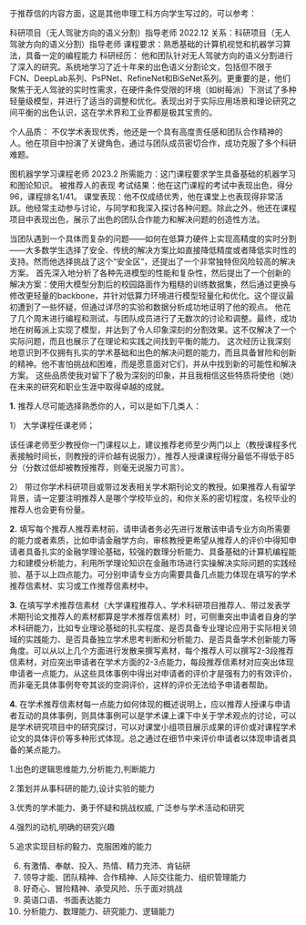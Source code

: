 于推荐信的内容方面，这是其他申理工科方向学生写过的，可以参考：

科研项目（无人驾驶方向的语义分割）指导老师 2022.12 
关系：科研项目（无人驾驶方向的语义分割）指导老师
课程要求：熟悉基础的计算机视觉和机器学习算法，具备一定的编程能力
科研经历：
他和团队针对无人驾驶方向的语义分割进行了深入的研究。系统地学习了近十年来的出色语义分割论文，包括但不限于FCN、DeepLab系列、PsPNet、RefineNet和BiSeNet系列。更重要的是，他们聚焦于无人驾驶的实时性需求，在硬件条件受限的环境（如树莓派）下测试了多种轻量级模型，并进行了适当的调整和优化。表现出对于实际应用场景和理论研究之间平衡的出色认识，这在学术界和工业界都是极其宝贵的。

个人品质：
不仅学术表现优秀，他还是一个具有高度责任感和团队合作精神的人。他在项目中扮演了关键角色，通过与团队成员密切合作，成功克服了多个科研难题。

图机器学学习课程老师   2023.2
所需能力：这门课程要求学生具备基础的机器学习和图论知识。
被推荐人的表现
考试结果：他在这门课程的考试中表现出色，得分96，课程排名1/41。
课堂表现：他不仅成绩优秀，他在课堂上也表现得非常活跃。他经常主动参与讨论，与同学和我深入探讨各种问题。除此之外，他还在课程项目中表现出色，展示了出色的团队合作能力和解决问题的创造性方法。

当团队遇到一个具体而复杂的问题——如何在低算力硬件上实现高精度的实时分割——大多数学生选择了安全、传统的解决方案比如直接降低精度或者降低实时性的支持。然而他选择挑战了这个“安全区”，还提出了一个非常独特但风险较高的解决方案。
首先深入地分析了各种先进模型的性能和复杂性，然后提出了一个创新的解决方案：使用大模型分割后的校园路面作为粗糙的训练数据集，然后通过更换与修改更轻量的backbone，并针对低算力环境进行模型轻量化和优化。这个提议最初遭到了一些怀疑，但通过详尽的实验和数据分析成功地证明了他的观点。
他花了几个周末进行编程和测试，与团队成员进行了无数次的讨论和调整。最终，成功地在树莓派上实现了模型，并达到了令人印象深刻的分割效果。这不仅解决了一个实际问题，而且也展示了在理论和实践之间找到平衡的能力。
这次经历让我深刻地意识到不仅拥有扎实的学术基础和出色的解决问题的能力，而且具备冒险和创新的精神。他不害怕挑战和困难，而是愿意面对它们，并从中找到新的可能性和解决方案。
这些品质使我对留下了极为深刻的印象，并且我相信这些特质将使他（她）在未来的研究和职业生涯中取得卓越的成就。



**1.**   推荐人尽可能选择熟悉你的人，可以是如下几类人：

1） 大学课程任课老师；

该任课老师至少教授你一门课程以上，建议推荐老师至少两门以上（教授课程多代表接触时间长，则教授的评价越有说服力），推荐人授课课程得分最低不得低于85分（分数过低却被教授推荐，则毫无说服力可言）。

2） 带过你学术科研项目或带过发表相关学术期刊论文的教授。如果推荐人有留学背景，请一定要注明推荐人是哪个学校毕业的，和你关系的密切程度，名校毕业的推荐人也会更有份量。

**2.**   填写每个推荐人推荐素材前，请申请者务必先进行发散该申请专业方向所需要的能力或者素质，比如申请金融学方向，审核教授更希望从推荐人的评价中得知申请者具备扎实的金融学理论基础，较强的数理分析能力、具备基础的计算机编程能力和建模分析能力，利用所学理论知识在金融市场进行实操解决实际问题的实践经验、基于以上四点能力。可分别申请专业方向需要具备几点能力体现在填写的学术推荐信素材、实习或工作推荐信素材中。

**3.**   在填写学术推荐信素材（大学课程推荐人、学术科研项目推荐人、带过发表学术期刊论文推荐人的素材都算是学术推荐信素材）时，可侧重突出申请者自身的学术科研能力，比如专业理论基础的扎实程度、是否具备专业理论应用于实际相关领域的实践能力、是否具备独立学术思考判断和分析能力、是否具备学术创新能力等角度。可以从以上几个方面进行发散来撰写素材，每个推荐人可以撰写2-3段推荐信素材，对应突出申请者在学术方面的2-3点能力，每段推荐信素材对应突出体现申请者一点能力。从这些具体事例中得出对申请者的评价才是强有力的有效评价，而非毫无具体事例夸夸其谈的空洞评价，这样的评价无法给予申请者帮助。

**4.**   在学术推荐信素材每一点能力如何体现的概述说明上，应以推荐人授课与申请者互动的具体事例，则具体事例可以是学术课上课下中关于学术观点的讨论，可以是学术研究项目中的研究探讨，可以对课堂小组项目展示成果的评价或对课程学术论文的具体评价等多种形式体现。总之通过在细节中来评价申请者以体现申请者具备的某点能力。



1.出色的逻辑思维能力,分析能力,判断能力

2.策划并从事科研的能力,设计实验的能力 

3.优秀的学术能力、勇于怀疑和挑战权威, 广泛参与学术活动和研究

4.强烈的动机,明确的研究兴趣

5.追求实现目标的毅力、克服困难的能力

6. 有激情、奉献、投入、热情、精力充沛、肯钻研 
7. 领导才能、团队精神、合作精神、人际交往能力、组织管理能力
8. 好奇心、冒险精神、承受风险、乐于面对挑战
9. 英语口语、书面表达能力
10. 分析能力、数理能力、研究能力、逻辑能力
